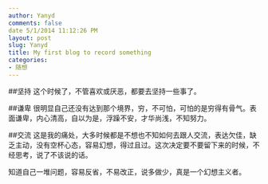 ```yaml
---
author: Yanyd
comments: false
date 5/1/2014 11:12:26 PM 
layout: post
slug: Yanyd
title: My first blog to record something
categories:
- 随想
---
```


##坚持
这个时候了，不管喜欢或厌恶，都要去坚持一些事了。

##谦卑
很明显自己还没有达到那个境界，穷，不可怕，可怕的是穷得有骨气。表面谦卑，内心清高，自以为是，浮躁不安，才华尚浅，不知努力。

##交流
这是我的痛处，大多时候都是不想也不知如何去跟人交流，表达欠佳，缺乏主动，没有空杯心态，容易幻想，得过且过。这次决定要不要留下来的时候，不经思考，说了不该说的话。

知道自己一堆问题，容易反省，不易改正，说多做少，真是一个幻想主义者。